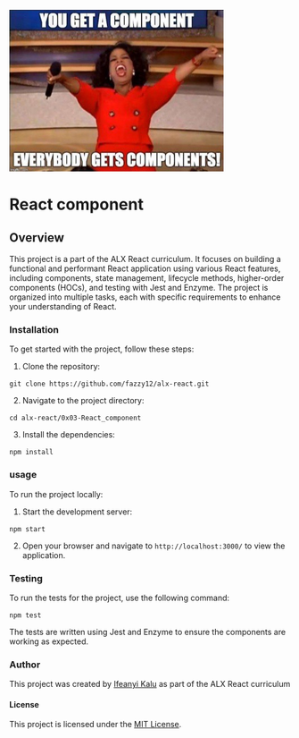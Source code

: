 ![](component.jpeg)

# React component

## Overview
This project is a part of the ALX React curriculum. It focuses on building a functional and performant React application using various React features, including components, state management, lifecycle methods, higher-order components (HOCs), and testing with Jest and Enzyme. The project is organized into multiple tasks, each with specific requirements to enhance your understanding of React.

### Installation
To get started with the project, follow these steps:

1. Clone the repository:

```
git clone https://github.com/fazzy12/alx-react.git
```
2. Navigate to the project directory:

```
cd alx-react/0x03-React_component
```

3. Install the dependencies:


```
npm install
```


### usage
To run the project locally:


1. Start the development server:

```
npm start
```

2. Open your browser and navigate to `http://localhost:3000/` to view the application.

### Testing
To run the tests for the project, use the following command:

```
npm test
```

The tests are written using Jest and Enzyme to ensure the components are working as expected.

### Author
This project was created by [Ifeanyi Kalu](https://github.com/fazzy12) as part of the ALX React curriculum

#### License
This project is licensed under the [MIT License](https://opensource.org/licenses/MIT).
